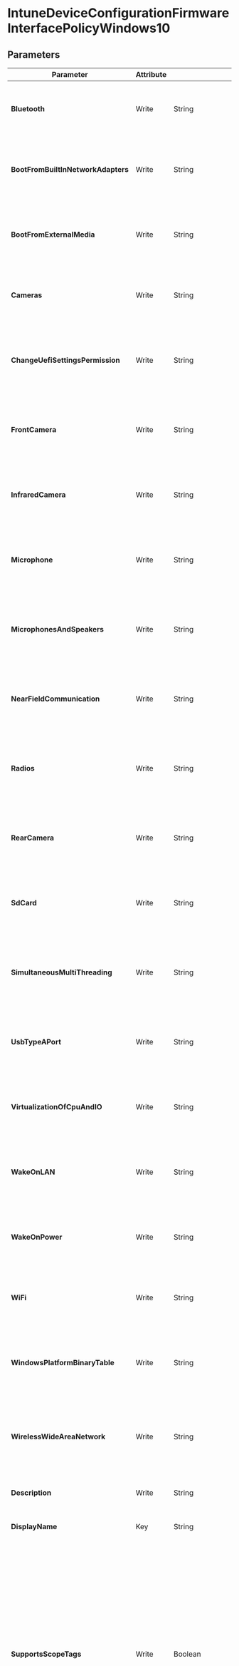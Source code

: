 ﻿# IntuneDeviceConfigurationFirmwareInterfacePolicyWindows10

## Parameters

| Parameter | Attribute | DataType | Description | Allowed Values |
| --- | --- | --- | --- | --- |
| **Bluetooth** | Write | String | Defines whether a user is allowed to enable Bluetooth. Possible values are: notConfigured, enabled, disabled. | `notConfigured`, `enabled`, `disabled` |
| **BootFromBuiltInNetworkAdapters** | Write | String | Defines whether a user is allowed to boot from built-in network adapters. Possible values are: notConfigured, enabled, disabled. | `notConfigured`, `enabled`, `disabled` |
| **BootFromExternalMedia** | Write | String | Defines whether a user is allowed to boot from external media. Possible values are: notConfigured, enabled, disabled. | `notConfigured`, `enabled`, `disabled` |
| **Cameras** | Write | String | Defines whether built-in cameras are enabled. Possible values are: notConfigured, enabled, disabled. | `notConfigured`, `enabled`, `disabled` |
| **ChangeUefiSettingsPermission** | Write | String | Defines the permission level granted to users to change UEFI settings. Possible values are: notConfiguredOnly, none. | `notConfiguredOnly`, `none` |
| **FrontCamera** | Write | String | Defines whether a user is allowed to enable Front Camera. Possible values are: notConfigured, enabled, disabled. | `notConfigured`, `enabled`, `disabled` |
| **InfraredCamera** | Write | String | Defines whether a user is allowed to enable Infrared camera. Possible values are: notConfigured, enabled, disabled. | `notConfigured`, `enabled`, `disabled` |
| **Microphone** | Write | String | Defines whether a user is allowed to enable Microphone. Possible values are: notConfigured, enabled, disabled. | `notConfigured`, `enabled`, `disabled` |
| **MicrophonesAndSpeakers** | Write | String | Defines whether built-in microphones or speakers are enabled. Possible values are: notConfigured, enabled, disabled. | `notConfigured`, `enabled`, `disabled` |
| **NearFieldCommunication** | Write | String | Defines whether a user is allowed to enable Near Field Communication. Possible values are: notConfigured, enabled, disabled. | `notConfigured`, `enabled`, `disabled` |
| **Radios** | Write | String | Defines whether built-in radios e.g. WIFI, NFC, Bluetooth, are enabled. Possible values are: notConfigured, enabled, disabled. | `notConfigured`, `enabled`, `disabled` |
| **RearCamera** | Write | String | Defines whether a user is allowed to enable rear camera. Possible values are: notConfigured, enabled, disabled. | `notConfigured`, `enabled`, `disabled` |
| **SdCard** | Write | String | Defines whether a user is allowed to enable SD Card Port. Possible values are: notConfigured, enabled, disabled. | `notConfigured`, `enabled`, `disabled` |
| **SimultaneousMultiThreading** | Write | String | Defines whether a user is allowed to enable Simultaneous MultiThreading. Possible values are: notConfigured, enabled, disabled. | `notConfigured`, `enabled`, `disabled` |
| **UsbTypeAPort** | Write | String | Defines whether a user is allowed to enable USB Type A Port. Possible values are: notConfigured, enabled, disabled. | `notConfigured`, `enabled`, `disabled` |
| **VirtualizationOfCpuAndIO** | Write | String | Defines whether CPU and IO virtualization is enabled. Possible values are: notConfigured, enabled, disabled. | `notConfigured`, `enabled`, `disabled` |
| **WakeOnLAN** | Write | String | Defines whether a user is allowed to enable Wake on LAN. Possible values are: notConfigured, enabled, disabled. | `notConfigured`, `enabled`, `disabled` |
| **WakeOnPower** | Write | String | Defines whether a user is allowed to enable Wake On Power. Possible values are: notConfigured, enabled, disabled. | `notConfigured`, `enabled`, `disabled` |
| **WiFi** | Write | String | Defines whether a user is allowed to enable WiFi. Possible values are: notConfigured, enabled, disabled. | `notConfigured`, `enabled`, `disabled` |
| **WindowsPlatformBinaryTable** | Write | String | Defines whether a user is allowed to enable Windows Platform Binary Table. Possible values are: notConfigured, enabled, disabled. | `notConfigured`, `enabled`, `disabled` |
| **WirelessWideAreaNetwork** | Write | String | Defines whether a user is allowed to enable Wireless Wide Area Network. Possible values are: notConfigured, enabled, disabled. | `notConfigured`, `enabled`, `disabled` |
| **Description** | Write | String | Admin provided description of the Device Configuration. | |
| **DisplayName** | Key | String | Admin provided name of the device configuration. | |
| **SupportsScopeTags** | Write | Boolean | Indicates whether or not the underlying Device Configuration supports the assignment of scope tags. Assigning to the ScopeTags property is not allowed when this value is false and entities will not be visible to scoped users. This occurs for Legacy policies created in Silverlight and can be resolved by deleting and recreating the policy in the Azure Portal. This property is read-only. | |
| **Id** | Write | String | The unique identifier for an entity. Read-only. | |
| **Assignments** | Write | MSFT_DeviceManagementConfigurationPolicyAssignments[] | Represents the assignment to the Intune policy. | |
| **Ensure** | Write | String | Present ensures the policy exists, absent ensures it is removed. | `Present`, `Absent` |
| **Credential** | Write | PSCredential | Credentials of the Admin | |
| **ApplicationId** | Write | String | Id of the Azure Active Directory application to authenticate with. | |
| **TenantId** | Write | String | Id of the Azure Active Directory tenant used for authentication. | |
| **ApplicationSecret** | Write | PSCredential | Secret of the Azure Active Directory tenant used for authentication. | |
| **CertificateThumbprint** | Write | String | Thumbprint of the Azure Active Directory application's authentication certificate to use for authentication. | |
| **ManagedIdentity** | Write | Boolean | Managed ID being used for authentication. | |
| **AccessTokens** | Write | StringArray[] | Access token used for authentication. | |

### MSFT_DeviceManagementConfigurationPolicyAssignments

#### Parameters

| Parameter | Attribute | DataType | Description | Allowed Values |
| --- | --- | --- | --- | --- |
| **dataType** | Write | String | The type of the target assignment. | `#microsoft.graph.groupAssignmentTarget`, `#microsoft.graph.allLicensedUsersAssignmentTarget`, `#microsoft.graph.allDevicesAssignmentTarget`, `#microsoft.graph.exclusionGroupAssignmentTarget`, `#microsoft.graph.configurationManagerCollectionAssignmentTarget` |
| **deviceAndAppManagementAssignmentFilterType** | Write | String | The type of filter of the target assignment i.e. Exclude or Include. Possible values are:none, include, exclude. | `none`, `include`, `exclude` |
| **deviceAndAppManagementAssignmentFilterId** | Write | String | The Id of the filter for the target assignment. | |
| **groupId** | Write | String | The group Id that is the target of the assignment. | |
| **groupDisplayName** | Write | String | The group Display Name that is the target of the assignment. | |
| **collectionId** | Write | String | The collection Id that is the target of the assignment.(ConfigMgr) | |


## Description

Intune Device Configuration Firmware Interface Policy for Windows10

## Permissions

### Microsoft Graph

To authenticate with the Microsoft Graph API, this resource required the following permissions:

#### Delegated permissions

- **Read**

    - Group.Read.All, DeviceManagementConfiguration.Read.All

- **Update**

    - Group.Read.All, DeviceManagementConfiguration.ReadWrite.All

#### Application permissions

- **Read**

    - Group.Read.All, DeviceManagementConfiguration.Read.All

- **Update**

    - Group.Read.All, DeviceManagementConfiguration.ReadWrite.All

## Examples

### Example 1

This example is used to test new resources and showcase the usage of new resources being worked on.
It is not meant to use as a production baseline.

```powershell
Configuration Example
{
    param(
        [Parameter()]
        [System.String]
        $ApplicationId,

        [Parameter()]
        [System.String]
        $TenantId,

        [Parameter()]
        [System.String]
        $CertificateThumbprint
    )
    Import-DscResource -ModuleName Microsoft365DSC

    node localhost
    {
        IntuneDeviceConfigurationFirmwareInterfacePolicyWindows10 'Example'
        {
            Assignments                    = @(
                MSFT_DeviceManagementConfigurationPolicyAssignments{
                    deviceAndAppManagementAssignmentFilterType = 'none'
                    dataType = '#microsoft.graph.allDevicesAssignmentTarget'
                }
            );
            Bluetooth                      = "notConfigured";
            BootFromBuiltInNetworkAdapters = "notConfigured";
            BootFromExternalMedia          = "notConfigured";
            Cameras                        = "enabled";
            ChangeUefiSettingsPermission   = "notConfiguredOnly";
            DisplayName                    = "firmware";
            Ensure                         = "Present";
            FrontCamera                    = "enabled";
            InfraredCamera                 = "enabled";
            Microphone                     = "notConfigured";
            MicrophonesAndSpeakers         = "enabled";
            NearFieldCommunication         = "notConfigured";
            Radios                         = "enabled";
            RearCamera                     = "enabled";
            SdCard                         = "notConfigured";
            SimultaneousMultiThreading     = "enabled";
            SupportsScopeTags              = $True;
            UsbTypeAPort                   = "notConfigured";
            VirtualizationOfCpuAndIO       = "enabled";
            WakeOnLAN                      = "notConfigured";
            WakeOnPower                    = "notConfigured";
            WiFi                           = "notConfigured";
            WindowsPlatformBinaryTable     = "enabled";
            WirelessWideAreaNetwork        = "notConfigured";
            ApplicationId         = $ApplicationId;
            TenantId              = $TenantId;
            CertificateThumbprint = $CertificateThumbprint;
        }
    }
}
```

### Example 2

This example is used to test new resources and showcase the usage of new resources being worked on.
It is not meant to use as a production baseline.

```powershell
Configuration Example
{
    param(
        [Parameter()]
        [System.String]
        $ApplicationId,

        [Parameter()]
        [System.String]
        $TenantId,

        [Parameter()]
        [System.String]
        $CertificateThumbprint
    )
    Import-DscResource -ModuleName Microsoft365DSC

    node localhost
    {
        IntuneDeviceConfigurationFirmwareInterfacePolicyWindows10 'Example'
        {
            Assignments                    = @(
                MSFT_DeviceManagementConfigurationPolicyAssignments{
                    deviceAndAppManagementAssignmentFilterType = 'none'
                    dataType = '#microsoft.graph.allDevicesAssignmentTarget'
                }
            );
            Bluetooth                      = "notConfigured";
            BootFromBuiltInNetworkAdapters = "notConfigured";
            BootFromExternalMedia          = "notConfigured";
            Cameras                        = "enabled"; # Updated Property
            ChangeUefiSettingsPermission   = "notConfiguredOnly";
            DisplayName                    = "firmware";
            Ensure                         = "Present";
            FrontCamera                    = "enabled";
            InfraredCamera                 = "enabled";
            Microphone                     = "notConfigured";
            MicrophonesAndSpeakers         = "enabled";
            NearFieldCommunication         = "notConfigured";
            Radios                         = "enabled";
            RearCamera                     = "enabled";
            SdCard                         = "notConfigured";
            SimultaneousMultiThreading     = "enabled";
            SupportsScopeTags              = $True;
            UsbTypeAPort                   = "notConfigured";
            VirtualizationOfCpuAndIO       = "enabled";
            WakeOnLAN                      = "notConfigured";
            WakeOnPower                    = "notConfigured";
            WiFi                           = "notConfigured";
            WindowsPlatformBinaryTable     = "enabled";
            WirelessWideAreaNetwork        = "notConfigured";
            ApplicationId         = $ApplicationId;
            TenantId              = $TenantId;
            CertificateThumbprint = $CertificateThumbprint;
        }
    }
}
```

### Example 3

This example is used to test new resources and showcase the usage of new resources being worked on.
It is not meant to use as a production baseline.

```powershell
Configuration Example
{
    param(
        [Parameter()]
        [System.String]
        $ApplicationId,

        [Parameter()]
        [System.String]
        $TenantId,

        [Parameter()]
        [System.String]
        $CertificateThumbprint
    )
    Import-DscResource -ModuleName Microsoft365DSC

    node localhost
    {
        IntuneDeviceConfigurationFirmwareInterfacePolicyWindows10 'Example'
        {
            DisplayName                    = "firmware";
            Ensure                         = "Absent";
            ApplicationId         = $ApplicationId;
            TenantId              = $TenantId;
            CertificateThumbprint = $CertificateThumbprint;
        }
    }
}
```

